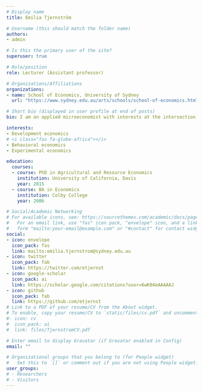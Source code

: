 ```yaml
---
# Display name
title: Emilia Tjernström

# Username (this should match the folder name)
authors:
- admin

# Is this the primary user of the site?
superuser: true

# Role/position
role: Lecturer (Assistant professor)

# Organizations/Affiliations
organizations:
- name: School of Economics, University of Sydney
  url: "https://www.sydney.edu.au/arts/schools/school-of-economics.html"

# Short bio (displayed in user profile at end of posts)
bio: I am an applied microeconomist with interests at the intersection of development economics with a bunch of other fields.

interests:
- Development economics
# <i class="fas fa-globe-africa"></i>
- Behavioral economics
- Experimental economics

education:
  courses:
  - course: PhD in Agricultural and Resource Economics
    institution: University of California, Davis
    year: 2015
  - course: BA in Economics
    institution: Colby College
    year: 2006

# Social/Academic Networking
# For available icons, see: https://sourcethemes.com/academic/docs/page-builder/#icons
#   For an email link, use "fas" icon pack, "envelope" icon, and a link in the
#   form "mailto:your-email@example.com" or "#contact" for contact widget.
social:
- icon: envelope
  icon_pack: fas
  link: mailto:emilia.tjernstrom@sydney.edu.au  
- icon: twitter
  icon_pack: fab
  link: https://twitter.com/etjernst
- icon: google-scholar
  icon_pack: ai
  link: https://scholar.google.com/citations?user=6wK04eAAAAAJ
- icon: github
  icon_pack: fab
  link: https://github.com/etjernst
# Link to a PDF of your resume/CV from the About widget.
# To enable, copy your resume/CV to `static/files/cv.pdf` and uncomment the lines below.
#- icon: cv
#  icon_pack: ai
#  link: files/TjernstromCV.pdf

# Enter email to display Gravatar (if Gravatar enabled in Config)
email: ""

# Organizational groups that you belong to (for People widget)
#   Set this to `[]` or comment out if you are not using People widget.
user_groups:
# - Researchers
# - Visitors
---
```

